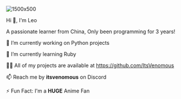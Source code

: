 ![1500x500](https://github.com/ItsVenomous/ItsVenomous/assets/104592743/74541f58-60d1-491c-a8ed-7f641d6727ac)

Hi 👋, I'm Leo

A passionate learner from China, Only been programming for 3 years!


🔭 I’m currently working on Python projects

🌱 I’m currently learning Ruby

👨‍💻 All of my projects are available at https://github.com/ItsVenomous

📫 Reach me by **itsvenomous** on Discord

⚡ Fun Fact: I'm a **HUGE** Anime Fan
